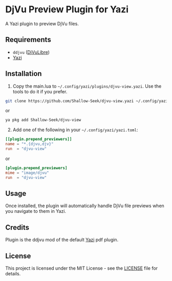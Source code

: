# DjVu Preview Plugin for Yazi

A Yazi plugin to preview DjVu files.

## Requirements

- `ddjvu` ([DjVuLibre](https://github.com/DjVuLibre/djvulibre))
- [Yazi](https://github.com/sxyazi/yazi)

## Installation
1. Copy the main.lua to  `~/.config/yazi/plugins/djvu-view.yazi`.
Use the tools to do it if you prefer.
```bash
git clone https://github.com/Shallow-Seek/djvu-view.yazi ~/.config/yazi/plugins/djvu-view.yazi
```
or
```bash
ya pkg add Shallow-Seek/djvu-view
 ```

2. Add one of the following in your `~/.config/yazi/yazi.toml`:

```toml
[[plugin.prepend_previewers]]
name = "*.{djvu,djv}"
run  = "djvu-view"
```
or
```toml
[plugin.prepend_previewers]
mime = "image/djvu"
run  = "djvu-view"
```

## Usage

Once installed, the plugin will automatically handle DjVu file previews when you navigate to them in Yazi.

## Credits

Plugin is the ddjvu mod of the default [Yazi](https://github.com/sxyazi/yazi) pdf plugin.

## License

This project is licensed under the MIT License - see the [LICENSE](LICENSE) file for details.
